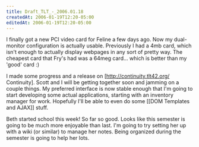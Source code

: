 ```yaml
---
title: Draft_TLT_-_2006.01.18
createdAt: 2006-01-19T12:20-05:00
editedAt: 2006-01-19T12:20-05:00
---
```


I finally got a new PCI video card for Feline a few days ago. Now my dual-monitor configuration is actually usable. Previously I had a 4mb card, which isn't enough to actually display webpages in any sort of pretty way. The cheapest card that Fry's had was a 64meg card... which is better than my 'good' card :)

I made some progress and a release on [http://continuity.tlt42.org/ Continuity]. Scott and I will be getting together soon and jamming on a couple things. My preferred interface is now stable enough that I'm going to start developing some actual applications, starting with an inventory manager for work. Hopefully I'll be able to even do some [[DOM Templates and AJAX]] stuff.

Beth started school this week! So far so good. Looks like this semester is going to be much more enjoyable than last. I'm going to try setting her up with a wiki (or similar) to manage her notes. Being organized during the semester is going to help her lots.

